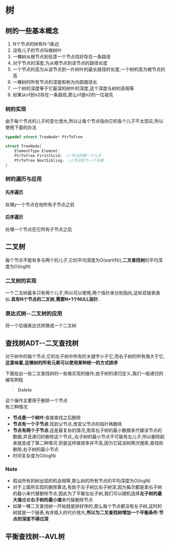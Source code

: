 # 树

## 树的一些基本概念

1. N个节点的树有N-1条边
2. 没有儿子的节点叫做树叶
3. 一棵树从根节点到任意一个节点恰好存在一条路径
4. 对于节点的深度,为从根节点到该节点的路径长度
5. 一个节点的高为从该节点到一片树叶的最长路径的长度,一个树的高为根节点的高
6. 一棵树的所有节点的深度和称为内部路径长
7. 一个树的深度等于它最深的树叶的深度,这个深度与树的高相等
8. 如果从n1到n2存在一条路径,那么n1是n2的一位祖先

### 树的实现

由于每个节点的儿子的变化很大,所以让每个节点指向它的各个儿子不太现实,所以使用下面的办法

```.c
typedef struct TreeNode* PtrToTree

struct TreeNode{
    ElementType Elemnet;
    PtrToTree FirstChild;  //节点的第一个儿子
    PtrToTree NextSibling;  //节点的下一个兄弟
}
```

### 树的遍历与应用

#### 先序遍历

处理y一个节点在他所有子节点之前

#### 后序遍历

处理一个节点在它所有子节点之后

## 二叉树

每个节点不能有多与两个的儿子,它的平均深度为O(sqrt(N)),**二叉查找树**的平均深度为O(logN)

### 二叉树的实现

一个二叉树最多只有两个儿子,所以可以使用,两个指针来分别指向,这和双链表类似.**具有N个节点的二叉树,需要N+1个NULL指针.**

### 表达式树--二叉树的应用

将一个后缀表达式转换成一个二叉树

## 查找树ADT--二叉查找树

对于树中的每个节点,它的左子树中所有的关键字小于它,而右子树的所有值大于它,  
**这意味着,这棵树的所有元素可以使用某种统一的方式排序**  
  
下面给出一些二叉查找树的一些难实现的操作,由于树的递归定义,我们一般递归的编写例程

> **Delete**  

这个操作主要用于删除一个节点  
有三种情况

* **节点是一个树叶**:直接查找之后删除
* **节点有一个子节点**:找到父节点,改变父节点的指针再删除
* **节点有两个子节点**:这是最复杂的情况,用其右子树的最小数据来代替该节点的数据,并且递归的删除这个节点,,右子树的最小节点不可能有左儿子,所以删除起来就变成了第二种情况.但是这样做效率并不高,因为它延该树两次搜索,查找和删除,右子树的最小节点
* 时间复杂度为O(logN)

### Note

* 假设所有的树出现的机会相等,那么树的所有节点的平均深度为O(logN)  
* 对于上面所实现的删除算法,有助于左子树比右子树深,因为每次都是拿右子树的最小来代替删除节点,因此为了平衡左右子树,我们可以随机选择**左子树的最大值**或者**右子树的最小值**来代替删除节点
* 如果一棵二叉查找树一开始就是排好序的,那么每个节点都没有左子树,这时的树就是一个链表,有序插入的代价很大,**所以为二叉查找树增加一个平衡条件:节点的深度不得过深**

## 平衡查找树--AVL树